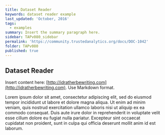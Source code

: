 ```yaml
---
title: Dataset Reader
keywords: dataset reader example
last_updated: 'October, 2016'
tags:
  - examples
summary: Insert the summary paragraph here.
sidebar: TAPv080_sidebar
permalink: 'https://community.trustedanalytics.org/docs/DOC-1042'
folder: TAPv080
published: true
---
```

## Dataset Reader

Insert content here: [http://idratherbewriting.com](http://idratherbewriting.com). Use Markdown format.

Lorem ipsum dolor sit amet, consectetur adipiscing elit, sed do eiusmod tempor incididunt ut labore et dolore magna aliqua. Ut enim ad minim veniam, quis nostrud exercitation ullamco laboris nisi ut aliquip ex ea commodo consequat. Duis aute irure dolor in reprehenderit in voluptate velit esse cillum dolore eu fugiat nulla pariatur. Excepteur sint occaecat cupidatat non proident, sunt in culpa qui officia deserunt mollit anim id est laborum.


